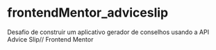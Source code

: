 # frontendMentor_adviceslip
Desafio de construir um aplicativo gerador de conselhos usando a API Advice Slip// Frontend Mentor 

